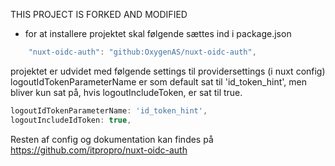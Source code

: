 THIS PROJECT IS FORKED AND MODIFIED

- for at installere projektet skal følgende sættes ind i package.json


```js
    "nuxt-oidc-auth": "github:OxygenAS/nuxt-oidc-auth",
```

projektet er udvidet med følgende settings til providersettings (i nuxt config) 
logoutIdTokenParameterName er som default sat til 'id_token_hint', men bliver kun sat på, hvis logoutIncludeToken, er sat til true.

```js
logoutIdTokenParameterName: 'id_token_hint',
logoutIncludeIdToken: true,
```
Resten af config og dokumentation kan findes på 
https://github.com/itpropro/nuxt-oidc-auth